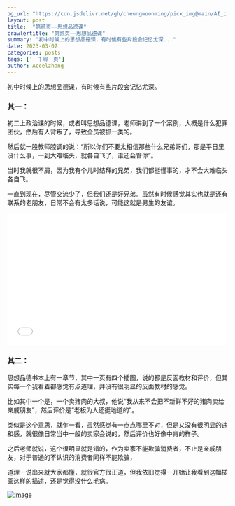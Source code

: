 ```yaml
---
bg_url: "https://cdn.jsdelivr.net/gh/cheungwoonming/picx_img@main/AI_img/AI-image-007.jpg"
layout: post
title:  "第贰页——思想品德课"
crawlertitle: "第贰页——思想品德课"
summary: "初中时候上的思想品德课，有时候有些片段会记忆尤深..."
date: 2023-03-07
categories: posts
tags: ['一千零一页']
author: Accelzhang
---
```


初中时候上的思想品德课，有时候有些片段会记忆尤深。

### 其一：

初二上政治课的时候，或者叫思想品德课，老师讲到了一个案例，大概是什么犯罪团伙，然后有人背叛了，导致全员被抓一类的。

然后就一股教师腔调的说：“所以你们不要太相信那些什么兄弟哥们，那是平日里没什么事，一到大难临头，就各自飞了，谁还会管你”。

当时我就很不屑，因为我有个儿时结拜的兄弟，我们都挺懂事的，才不会大难临头各自飞。

一直到现在，尽管交流少了，但我们还是好兄弟。虽然有时候感觉其实也就是还有联系的老朋友，日常不会有太多话说，可能这就是男生的友谊。

<div style="position: relative; padding: 30% 45%;">
<iframe style="position: absolute; width: 100%; height: 100%; left: 0; top: 0;"  src="//player.bilibili.com/player.html?aid=13717348&bvid=BV1Yx411b75i&cid=22436539&page=1" scrolling="no" border="0" frameborder="no" framespacing="0" allowfullscreen="true"> </iframe>
</div>

### 其二：

思想品德书本上有一章节，其中一页有四个插图，说的都是反面教材和评价，但其实每一个我看着都感觉有点道理，并没有很明显的反面教材的感觉。

比如其中一个是，一个卖猪肉的大叔，他说“我从来不会把不新鲜不好的猪肉卖给亲戚朋友”，然后评价是“老板为人还挺地道的”。

类似是这个意思，就乍一看，虽然感觉有一点点哪里不对，但是又没有很明显的违和感，就很像日常当中一般的卖家会说的，然后评价也好像中肯的样子。

之后老师就说，这个很明显就是错的，作为卖家不能欺骗消费者，不止是亲戚朋友，对于普通的不认识的消费者同样不能欺骗，

道理一说出来就大家都懂，就很官方很正道，但我依旧觉得一开始让我看到这幅插画这样的描述，还是觉得没什么毛病。

[![image](https://cdn.jsdelivr.net/gh/cheungwoonming/picx_img@main/AI_img/AI-image-007.jpg)](https://cdn.jsdelivr.net/gh/cheungwoonming/picx_img@main/AI_img/AI-image-007.jpg)



